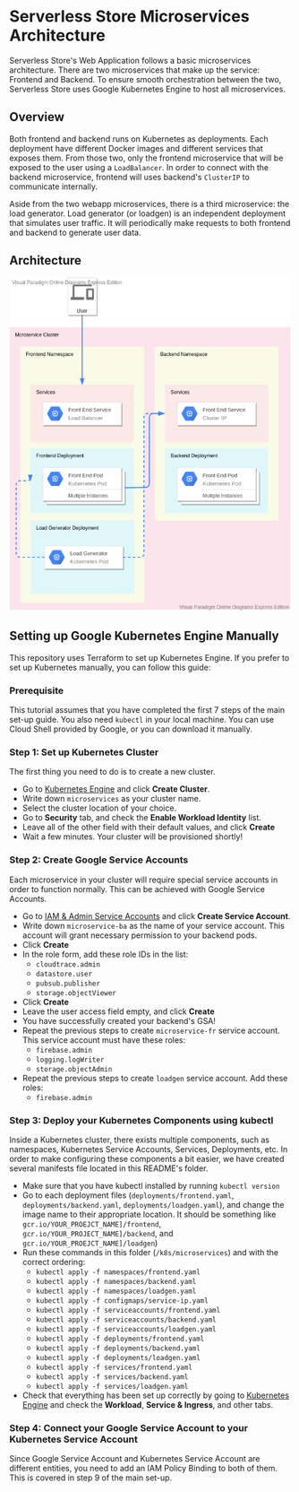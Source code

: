 # Serverless Store Microservices Architecture

Serverless Store's Web Application follows a basic microservices architecture. There are two microservices that make up the service: Frontend and Backend. To ensure smooth orchestration between the two, Serverless Store uses Google Kubernetes Engine to host all microservices.

## Overview

Both frontend and backend runs on Kubernetes as deployments. Each deployment have different Docker images and different services that exposes them. From those two, only the frontend microservice that will be exposed to the user using a `LoadBalancer`. In order to connect with the backend microservice, frontend will uses backend's `ClusterIP` to communicate internally.

Aside from the two webapp microservices, there is a third microservice: the load generator. Load generator (or loadgen) is an independent deployment that simulates user traffic. It will periodically make requests to both frontend and backend to generate user data.

## Architecture

![architecture_k8s](../../docs/architecture_k8s.png)

## Setting up Google Kubernetes Engine Manually

This repository uses Terraform to set up Kubernetes Engine. If you prefer to set up Kubernetes manually, you can follow this guide:

### Prerequisite

This tutorial assumes that you have completed the first 7 steps of the main set-up guide. You also need `kubectl` in your local machine. You can use Cloud Shell provided by Google, or you can download it manually.

### Step 1: Set up Kubernetes Cluster

The first thing you need to do is to create a new cluster.

- Go to [Kubernetes Engine](https://console.cloud.google.com/kubernetes/list) and click **Create Cluster**.
- Write down `microservices` as your cluster name.
- Select the cluster location of your choice.
- Go to **Security** tab, and check the **Enable Workload Identity** list.
- Leave all of the other field with their default values, and click **Create**
- Wait a few minutes. Your cluster will be provisioned shortly!

### Step 2: Create Google Service Accounts

Each microservice in your cluster will require special service accounts in order to function normally. This can be achieved with Google Service Accounts.

- Go to [IAM & Admin Service Accounts](https://console.cloud.google.com/iam-admin/serviceaccounts) and click **Create Service Account**.
- Write down `microservice-ba` as the name of your service account. This account will grant necessary permission to your backend pods.
- Click **Create**
- In the role form, add these role IDs in the list:
  - `cloudtrace.admin`
  - `datastore.user`
  - `pubsub.publisher`
  - `storage.objectViewer`
- Click **Create**
- Leave the user access field empty, and click **Create**
- You have successfully created your backend's GSA!
- Repeat the previous steps to create `microservice-fr` service account. This service account must have these roles:
  - `firebase.admin`
  - `logging.logWriter`
  - `storage.objectAdmin`
- Repeat the previous steps to create `loadgen` service account. Add these roles:
  - `firebase.admin`

### Step 3: Deploy your Kubernetes Components using kubectl

Inside a Kubernetes cluster, there exists multiple components, such as namespaces, Kubernetes Service Accounts, Services, Deployments, etc. In order to make configuring these components a bit easier, we have created several manifests file located in this README's folder.

- Make sure that you have kubectl installed by running `kubectl version`
- Go to each deployment files (`deployments/frontend.yaml`, `deployments/backend.yaml`, `deployments/loadgen.yaml`), and change the image name to their appropriate location. It should be something like `gcr.io/YOUR_PROEJCT_NAME]/frontend`, `gcr.io/YOUR_PROJECT_NAME]/backend`, and `gcr.io/YOUR_PROEJCT_NAME]/loadgen`)
- Run these commands in this folder (`/k8s/microservices`) and with the correct ordering:
  - `kubectl apply -f namespaces/frontend.yaml`
  - `kubectl apply -f namespaces/backend.yaml`
  - `kubectl apply -f namespaces/loadgen.yaml`
  - `kubectl apply -f configmaps/service-ip.yaml`
  - `kubectl apply -f serviceaccounts/frontend.yaml`
  - `kubectl apply -f serviceaccounts/backend.yaml`
  - `kubectl apply -f serviceaccounts/loadgen.yaml`
  - `kubectl apply -f deployments/frontend.yaml`
  - `kubectl apply -f deployments/backend.yaml`
  - `kubectl apply -f deployments/loadgen.yaml`
  - `kubectl apply -f services/frontend.yaml`
  - `kubectl apply -f services/backend.yaml`
  - `kubectl apply -f services/loadgen.yaml`
- Check that everything has been set up correctly by going to [Kubernetes Engine](https://console.cloud.google.com/kubernetes) and check the **Workload**, **Service & Ingress**, and other tabs.

### Step 4: Connect your Google Service Account to your Kubernetes Service Account

Since Google Service Account and Kubernetes Service Account are different entities, you need to add an IAM Policy Binding to both of them. This is covered in step 9 of the main set-up.
